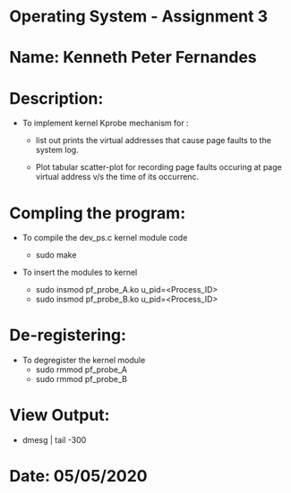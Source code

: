 # Operating System - Assignment 3

# Name: Kenneth Peter Fernandes

# Description:
- To implement kernel Kprobe mechanism for :

    - list out prints the virtual addresses that cause page faults to the system log.

    - Plot tabular scatter-plot for recording page faults occuring at page virtual address v/s the time of its occurrenc.

# Compling the program:
- To compile the dev_ps.c kernel module code
    - sudo make 

- To insert the modules to kernel
    - sudo insmod pf_probe_A.ko u_pid=<Process_ID>
    - sudo insmod pf_probe_B.ko u_pid=<Process_ID>

# De-registering:
- To degregister the kernel module
    - sudo rmmod pf_probe_A
    - sudo rmmod pf_probe_B

# View Output:
- dmesg | tail -300

# Date: 05/05/2020
